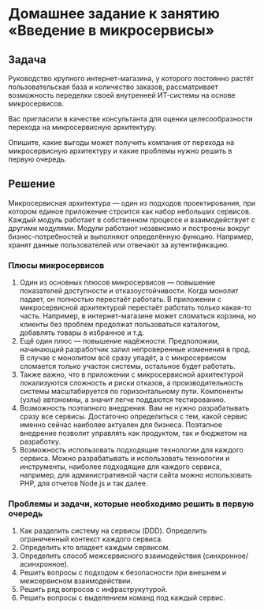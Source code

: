 # Домашнее задание к занятию «Введение в микросервисы»

## Задача

Руководство крупного интернет-магазина, у которого постоянно растёт пользовательская база и количество заказов, рассматривает возможность переделки своей внутренней   ИТ-системы на основе микросервисов. 

Вас пригласили в качестве консультанта для оценки целесообразности перехода на микросервисную архитектуру. 

Опишите, какие выгоды может получить компания от перехода на микросервисную архитектуру и какие проблемы нужно решить в первую очередь.

## Решение

Микросервисная архитектура — один из подходов проектирования, при котором единое приложение строится как набор небольших сервисов. Каждый модуль работает в собственном процессе и взаимодействует с другими модулями. Модули работают независимо и построены вокруг бизнес-потребностей и выполняют определённую функцию. Например, хранят данные пользователей или отвечают за аутентификацию.

### Плюсы микросервисов

1. Один из основных плюсов микросервисов — повышение показателей доступности и отказоустойчивости. Когда монолит падает, он полностью перестаёт работать. В приложении с микросервисной архитектурой перестаёт работать только какая-то часть. Например, в интернет-магазине может сломаться корзина, но клиенты без проблем продолжат пользоваться каталогом, добавлять товары в избранное и т.д. 
2. Ещё один плюс — повышение надёжности. Предположим, начинающий разработчик залил непроверенные изменения в прод. В случае с монолитом всё сразу упадёт, а с микросервисом сломается только участок системы, остальное будет работать. 
3. Также важно, что в приложении с микросервисной архитектурой локализуются сложность и риски отказов, а производительность системы масштабируется по горизонтальному пути. Компоненты (узлы) автономны, а значит легче поддаются тестированию.
4. Возможность поэтапного внедрения. Вам не нужно разрабатывать сразу все сервисы. Достаточно определиться с тем, какой сервис именно сейчас наиболее актуален для бизнеса. Поэтапное внедрение позволит управлять как продуктом, так и бюджетом на разработку.
5. Возможность использовать подходящие технологии для каждого сервиса. Можно разрабатывать и использовать технологии и инструменты, наиболее подходящие для каждого сервиса, например, для административной части сайта можно использовать PHP, для отчетов Node.js и так далее.

### Проблемы и задачи, которые необходимо решить в первую очередь

1. Как разделить систему на сервисы (DDD). Определить ограниченный контекст каждого сервиса.
2. Определить кто владеет каждым сервисом.
3. Определить способ межсервисного взаимодействия (синхронное/асинхронное).
4. Решить вопросы с подходом к безопасности при внешнем и межсервисном взаимодействии.
5. Решить ряд вопросов с инфраструкутурой.
6. Решить вопросы с выделением команд под каждый сервис.